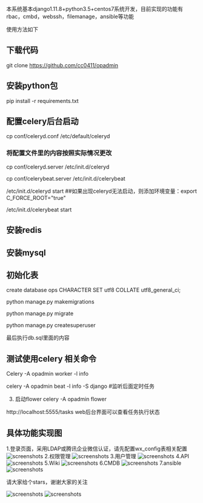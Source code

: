 本系统基本django1.11.8+python3.5+centos7系统开发，目前实现的功能有rbac，cmbd，webssh，filemanage，ansible等功能

使用方法如下

## 下载代码

git clone  https://github.com/cc0411/opadmin

##  安装python包

pip  install  -r  requirements.txt


## 配置celery后台启动

cp conf/celeryd.conf /etc/default/celeryd

### 将配置文件里的内容按照实际情况更改

cp conf/celeryd.server /etc/init.d/celeryd

cp conf/celerybeat.server /etc/init.d/celerybeat

/etc/init.d/celeryd start  ##如果出现celeryd无法启动，则添加环境变量：export C_FORCE_ROOT="true"

/etc/init.d/celerybeat start
## 安装redis
## 安装mysql
## 初始化表
create database ops CHARACTER SET utf8 COLLATE utf8_general_ci;

python manage.py makemigrations

python manage.py migrate

python manage.py createsuperuser

最后执行db.sql里面的内容

## 测试使用celery  相关命令
Celery -A opadmin  worker -l info

celery -A opadmin  beat -l info -S django  #监听后面定时任务

3. 启动flower celery -A opadmin  flower

http://localhost:5555/tasks web后台界面可以查看任务执行状态

## 具体功能实现图

1.登录页面，采用LDAP或腾讯企业微信认证，请先配置wx_config表相关配置
![screenshots](./snapshot/login.png)
2.权限管理
![screenshots](./snapshot/permission.gif)
3.用户管理
![screenshots](./snapshot/user.gif)
4.API
![screenshots](./snapshot/api.gif)
5.Wiki
![screenshots](./snapshot/wiki.gif)
6.CMDB
![screenshots](./snapshot/cmdb.gif)
7.ansible
![screenshots](./snapshot/ansible.gif)



请大家给个stars，谢谢大家的关注

![screenshots](./snapshot/ali.png)
![screenshots](./snapshot/wxchat.png)
